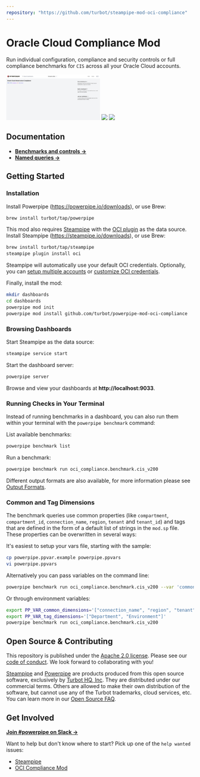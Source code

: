 ```yaml
---
repository: "https://github.com/turbot/steampipe-mod-oci-compliance"
---
```


# Oracle Cloud Compliance Mod

Run individual configuration, compliance and security controls or full compliance benchmarks for `CIS` across all your Oracle Cloud accounts.

<img src="https://raw.githubusercontent.com/turbot/steampipe-mod-oci-compliance/main/docs/oci_compliance_dashboard.png" width="50%" type="thumbnail"/>
<img src="https://raw.githubusercontent.com/turbot/steampipe-mod-oci-compliance/main/docs/oci_cis_v200_dashboard.png" width="50%" type="thumbnail"/>
<img src="https://raw.githubusercontent.com/turbot/steampipe-mod-oci-compliance/main/docs/oci_cis_v200_terminal.png" width="50%" type="thumbnail"/>

## Documentation

- **[Benchmarks and controls →](https://hub.powerpipe.io/mods/turbot/oci_compliance/controls)**
- **[Named queries →](https://hub.powerpipe.io/mods/turbot/oci_compliance/queries)**

## Getting Started

### Installation

Install Powerpipe (https://powerpipe.io/downloads), or use Brew:

```sh
brew install turbot/tap/powerpipe
```

This mod also requires [Steampipe](https://steampipe.io) with the [OCI plugin](https://hub.steampipe.io/plugins/turbot/oci) as the data source. Install Steampipe (https://steampipe.io/downloads), or use Brew:

```sh
brew install turbot/tap/steampipe
steampipe plugin install oci
```

Steampipe will automatically use your default OCI credentials. Optionally, you can [setup multiple accounts](https://hub.steampipe.io/plugins/turbot/oci#multi-account-connections) or [customize OCI credentials](https://hub.steampipe.io/plugins/turbot/oci#configuring-oci-credentials).

Finally, install the mod:

```sh
mkdir dashboards
cd dashboards
powerpipe mod init
powerpipe mod install github.com/turbot/powerpipe-mod-oci-compliance
```

### Browsing Dashboards

Start Steampipe as the data source:

```sh
steampipe service start
```

Start the dashboard server:

```sh
powerpipe server
```

Browse and view your dashboards at **http://localhost:9033**.

### Running Checks in Your Terminal

Instead of running benchmarks in a dashboard, you can also run them within your
terminal with the `powerpipe benchmark` command:

List available benchmarks:

```sh
powerpipe benchmark list
```

Run a benchmark:

```sh
powerpipe benchmark run oci_compliance.benchmark.cis_v200
```

Different output formats are also available, for more information please see
[Output Formats](https://powerpipe.io/docs/reference/cli/benchmark#output-formats).

### Common and Tag Dimensions

The benchmark queries use common properties (like `compartment`, `compartment_id`, `connection_name`, `region`, `tenant` and `tenant_id`) and tags that are defined in the form of a default list of strings in the `mod.sp` file. These properties can be overwritten in several ways:

It's easiest to setup your vars file, starting with the sample:

```sh
cp powerpipe.ppvar.example powerpipe.ppvars
vi powerpipe.ppvars
```

Alternatively you can pass variables on the command line:

```sh
powerpipe benchmark run oci_compliance.benchmark.cis_v200 --var 'common_dimensions=["connection_name", "region", "tenant"]'
```

Or through environment variables:

```sh
export PP_VAR_common_dimensions='["connection_name", "region", "tenant"]'
export PP_VAR_tag_dimensions='["Department", "Environment"]'
powerpipe benchmark run oci_compliance.benchmark.cis_v200
```

## Open Source & Contributing

This repository is published under the [Apache 2.0 license](https://www.apache.org/licenses/LICENSE-2.0). Please see our [code of conduct](https://github.com/turbot/.github/blob/main/CODE_OF_CONDUCT.md). We look forward to collaborating with you!

[Steampipe](https://steampipe.io) and [Powerpipe](https://powerpipe.io) are products produced from this open source software, exclusively by [Turbot HQ, Inc](https://turbot.com). They are distributed under our commercial terms. Others are allowed to make their own distribution of the software, but cannot use any of the Turbot trademarks, cloud services, etc. You can learn more in our [Open Source FAQ](https://turbot.com/open-source).

## Get Involved

**[Join #powerpipe on Slack →](https://turbot.com/community/join)**

Want to help but don't know where to start? Pick up one of the `help wanted` issues:

- [Steampipe](https://github.com/turbot/steampipe/labels/help%20wanted)
- [OCI Compliance Mod](https://github.com/turbot/steampipe-mod-oci-compliance/labels/help%20wanted)